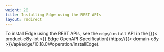 ```yaml
---
weight: 20
title: Installing Edge using the REST APIs
layout: redirect
---
```


To install Edge using the REST APIs, see the `edge/install` API in the [{{< product-c8y-iot >}} Edge OpenAPI Specification](https://{{< domain-c8y >}}/api/edge/10.18.0/#operation/installEdge).
